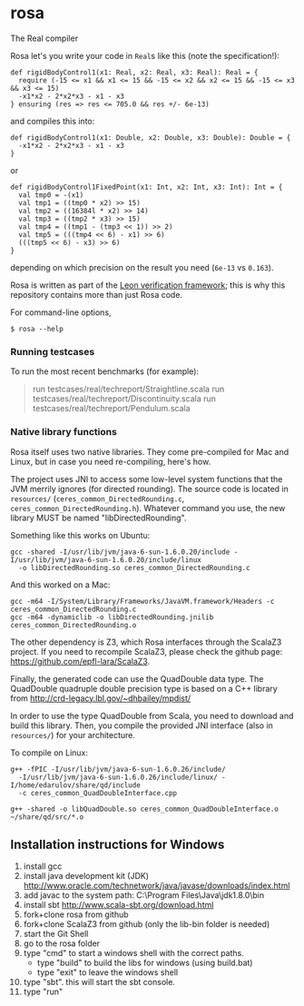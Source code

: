 rosa
====
The Real compiler

Rosa let's you write your code in `Real`s like this (note the specification!):

    def rigidBodyControl1(x1: Real, x2: Real, x3: Real): Real = {
      require (-15 <= x1 && x1 <= 15 && -15 <= x2 && x2 <= 15 && -15 <= x3 && x3 <= 15) 
      -x1*x2 - 2*x2*x3 - x1 - x3
    } ensuring (res => res <= 705.0 && res +/- 6e-13)

and compiles this into:

    def rigidBodyControl1(x1: Double, x2: Double, x3: Double): Double = {
      -x1*x2 - 2*x2*x3 - x1 - x3
    }  

or 
    
    def rigidBodyControl1FixedPoint(x1: Int, x2: Int, x3: Int): Int = {
      val tmp0 = -(x1)
      val tmp1 = ((tmp0 * x2) >> 15)
      val tmp2 = ((16384l * x2) >> 14)
      val tmp3 = ((tmp2 * x3) >> 15)
      val tmp4 = ((tmp1 - (tmp3 << 1)) >> 2)
      val tmp5 = (((tmp4 << 6) - x1) >> 6)
      (((tmp5 << 6) - x3) >> 6)
    }

depending on which precision on the result you need (`6e-13` vs `0.163`).

Rosa is written as part of the [Leon verification framework](https://github.com/epfl-lara/leon);
this is why this repository contains more than just Rosa code.


For command-line options,
    
    $ rosa --help

### Running testcases ###

To run the most recent benchmarks (for example):

> run testcases/real/techreport/Straightline.scala
> run testcases/real/techreport/Discontinuity.scala
> run testcases/real/techreport/Pendulum.scala


### Native library functions ###
Rosa itself uses two native libraries. They come pre-compiled for Mac and Linux, but in case you need re-compiling,
here's how.

The project uses JNI to access some low-level system functions that the JVM merrily ignores (for directed rounding).
The source code is located in `resources/` (`ceres_common_DirectedRounding.c`, `ceres_common_DirectedRounding.h`).
Whatever command you use, the new library MUST be named "libDirectedRounding".

Something like this works on Ubuntu:

    gcc -shared -I/usr/lib/jvm/java-6-sun-1.6.0.20/include -I/usr/lib/jvm/java-6-sun-1.6.0.20/include/linux
      -o libDirectedRounding.so ceres_common_DirectedRounding.c

And this worked on a Mac:

    gcc -m64 -I/System/Library/Frameworks/JavaVM.framework/Headers -c ceres_common_DirectedRounding.c
    gcc -m64 -dynamiclib -o libDirectedRounding.jnilib ceres_common_DirectedRounding.o

The other dependency is Z3, which Rosa interfaces through the ScalaZ3 project. If you need to recompile
ScalaZ3, please check the github page: https://github.com/epfl-lara/ScalaZ3.

Finally, the generated code can use the QuadDouble data type.
The QuadDouble quadruple double precision type is based on a C++ library from
http://crd-legacy.lbl.gov/~dhbailey/mpdist/

In order to use the type QuadDouble from Scala, you need to download and build
this library.  Then, you compile the provided JNI interface (also in `resources/`) for your architecture.

To compile on Linux:

    g++ -fPIC -I/usr/lib/jvm/java-6-sun-1.6.0.26/include/
      -I/usr/lib/jvm/java-6-sun-1.6.0.26/include/linux/ -I/home/edarulov/share/qd/include
      -c ceres_common_QuadDoubleInterface.cpp

    g++ -shared -o libQuadDouble.so ceres_common_QuadDoubleInterface.o ~/share/qd/src/*.o


Installation instructions for Windows
-------------------------------------
1. install gcc
2. install java development kit (JDK)
   http://www.oracle.com/technetwork/java/javase/downloads/index.html
3. add javac to the system path:
   C:\Program Files\Java\jdk1.8.0\bin
4. install sbt
   http://www.scala-sbt.org/download.html
5. fork+clone rosa from github
6. fork+clone ScalaZ3 from github  (only the lib-bin folder is needed)
7. start the Git Shell
8. go to the rosa folder
9. type "cmd" to start a windows shell with the correct paths.
   - type "build" to build the libs for windows (using build.bat)
   - type "exit" to leave the windows shell
10. type "sbt". this will start the sbt console.
11. type "run"
